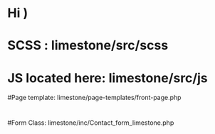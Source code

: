 # Hi )

# SCSS : limestone/src/scss
# JS located here:  limestone/src/js
#Page template: limestone/page-templates/front-page.php
#
#Form Class:  limestone/inc/Contact_form_limestone.php
